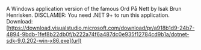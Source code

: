 A Windows application version of the famous Ord På Nett by Isak Brun Henrisken.
DISCLAMER:
You need .NET 9+ to run this application. Download: [https://download.visualstudio.microsoft.com/download/pr/a918b1d9-24b7-4894-9bdb-1fef8b22db0f/b222a74f6a487dc0e935f12784cd9b1a/dotnet-sdk-9.0.202-win-x86.exe](url)
